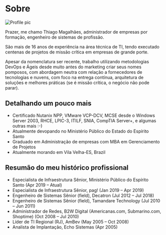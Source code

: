 # Sobre

![Profile pic](https://media.licdn.com/dms/image/C4E03AQHzuUTPyKd0dg/profile-displayphoto-shrink_200_200/0?e=1570060800&v=beta&t=84qs_9PMSewg-_7aT-8BDjo_jj6NJFMls9ScCHFRu24)

Prazer, me chamo Thiago Magalhães, administrador de empresas por formação, engenheiro de sistemas de profissão.

São mais de 16 anos de experiência na área técnica de TI, tendo executado centenas de projetos de missão crítica em empresas de grande porte.

Apesar da nomenclatura ser recente, trabalho utilizando metodologias DevOps e Ágeis desde muito antes do marketing criar seus nomes pomposos, com abordagem neutra com relação a fornecedores de tecnologias e nuvens, com foco na entrega contínua, arquitetura de soluções e melhores práticas (se é missão crítica, o negócio não pode parar).

## Detalhando um pouco mais

- Certificado Nutanix NPP, VMware VCP-DCV, MCSE desde o Windows Server 2003, RHCE, LPIC-3, ITILF, SNIA, CompTIA Server+, e algumas outras mais :-)
- Atualmente devopando no Ministério Público do Estado do Espírito Santo
- Graduado em Administração de empresas com MBA em Gerenciamento de Projetos
- Atualmente morando em Vila Velha-ES, Brazil

## Resumão do meu histórico profissional

- Especialista de Infraestrutura Sênior, Ministério Público do Espírito Santo (Apr 2019 – Atual)
- Especialista de Infraestrutura Sênior, pag! (Jan 2019 – Apr 2019)
- Engenheiro de Sistemas Sênior (field), Decatron (Jul 2012 – Jul 2018)
- Engenheiro de Sistemas Sênior (field), Tamandare Technology (Jul 2010 – Jun 2011)
- Administrador de Redes, B2W Digital (Americanas.com, Submarino.com, Shoptime) (Oct 2008 – Jul 2010)
- Líder de TI Regional (RJ), AmBev (May 2005 – Oct 2008)
- Analista de Implantação, Echo Sistemas (Apr 2005)
